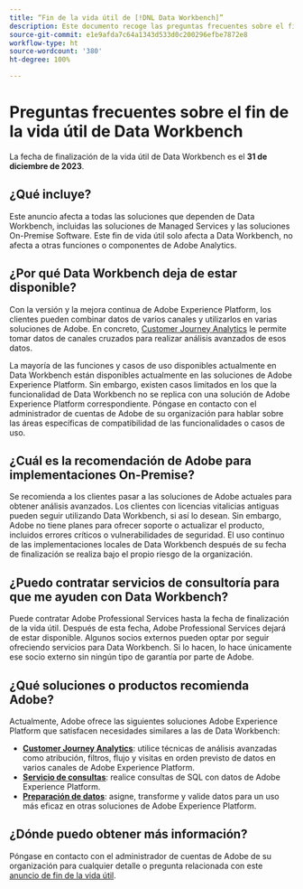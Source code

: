 ```yaml
---
title: “Fin de la vida útil de [!DNL Data Workbench]”
description: Este documento recoge las preguntas frecuentes sobre el final de la vida útil de  [!DNL Data Workbench].
source-git-commit: e1e9afda7c64a1343d533d0c200296efbe7872e8
workflow-type: ht
source-wordcount: '380'
ht-degree: 100%

---
```



# Preguntas frecuentes sobre el fin de la vida útil de Data Workbench

La fecha de finalización de la vida útil de Data Workbench es el **31 de diciembre de 2023**.

## ¿Qué incluye?

Este anuncio afecta a todas las soluciones que dependen de Data Workbench, incluidas las soluciones de Managed Services y las soluciones On-Premise Software. Este fin de vida útil solo afecta a Data Workbench, no afecta a otras funciones o componentes de Adobe Analytics.

## ¿Por qué Data Workbench deja de estar disponible?

Con la versión y la mejora continua de Adobe Experience Platform, los clientes pueden combinar datos de varios canales y utilizarlos en varias soluciones de Adobe. En concreto, [Customer Journey Analytics](https://experienceleague.adobe.com/docs/analytics-platform/using/cja-landing.html?lang=es) le permite tomar datos de canales cruzados para realizar análisis avanzados de esos datos.

La mayoría de las funciones y casos de uso disponibles actualmente en Data Workbench están disponibles actualmente en las soluciones de Adobe Experience Platform. Sin embargo, existen casos limitados en los que la funcionalidad de Data Workbench no se replica con una solución de Adobe Experience Platform correspondiente. Póngase en contacto con el administrador de cuentas de Adobe de su organización para hablar sobre las áreas específicas de compatibilidad de las funcionalidades o casos de uso.

## ¿Cuál es la recomendación de Adobe para implementaciones On-Premise?

Se recomienda a los clientes pasar a las soluciones de Adobe actuales para obtener análisis avanzados. Los clientes con licencias vitalicias antiguas pueden seguir utilizando Data Workbench, si así lo desean. Sin embargo, Adobe no tiene planes para ofrecer soporte o actualizar el producto, incluidos errores críticos o vulnerabilidades de seguridad. El uso continuo de las implementaciones locales de Data Workbench después de su fecha de finalización se realiza bajo el propio riesgo de la organización.

## ¿Puedo contratar servicios de consultoría para que me ayuden con Data Workbench?

Puede contratar Adobe Professional Services hasta la fecha de finalización de la vida útil. Después de esta fecha, Adobe Professional Services dejará de estar disponible. Algunos socios externos pueden optar por seguir ofreciendo servicios para Data Workbench. Si lo hacen, lo hace únicamente ese socio externo sin ningún tipo de garantía por parte de Adobe.

## ¿Qué soluciones o productos recomienda Adobe?

Actualmente, Adobe ofrece las siguientes soluciones Adobe Experience Platform que satisfacen necesidades similares a las de Data Workbench:

* [**Customer Journey Analytics**](https://experienceleague.adobe.com/docs/analytics-platform/using/cja-landing.html?lang=es): utilice técnicas de análisis avanzadas como atribución, filtros, flujo y visitas en orden previsto de datos en varios canales de Adobe Experience Platform.
* [**Servicio de consultas**](https://experienceleague.adobe.com/docs/experience-platform/query/home.html?lang=es): realice consultas de SQL con datos de Adobe Experience Platform.
* [**Preparación de datos**](https://experienceleague.adobe.com/docs/experience-platform/data-prep/home.html?lang=es): asigne, transforme y valide datos para un uso más eficaz en otras soluciones de Adobe Experience Platform.

## ¿Dónde puedo obtener más información?

Póngase en contacto con el administrador de cuentas de Adobe de su organización para cualquier detalle o pregunta relacionada con este [anuncio de fin de la vida útil](https://express.adobe.com/page/GSu6oKOD88GAj/).
